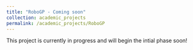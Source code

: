 ```yaml
---
title: "RoboGP - Coming soon"
collection: academic_projects
permalink: /academic_projects/RoboGP
---
```

This project is currently in progress and will begin the intial phase soon!
